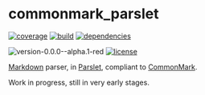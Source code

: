 # commonmark_parslet

<!-- [![code climate](https://img.shields.io/codeclimate/joelmeyerhamme/commonmark_parslet.svg?style=flat)](https://codeclimate.com/github/joelmeyerhamme/commonmark_parslet) -->
[![coverage](https://img.shields.io/codeclimate/coverage/github/joelmeyerhamme/commonmark_parslet.svg)](https://codeclimate.com/github/joelmeyerhamme/commonmark_parslet/coverage)
[![build](https://img.shields.io/travis/joelmeyerhamme/commonmark_parslet.svg?style=flat)](https://travis-ci.org/joelmeyerhamme/commonmark_parslet)
[![dependencies](https://img.shields.io/gemnasium/joelmeyerhamme/commonmark_parslet.svg?style=flat)](https://gemnasium.com/joelmeyerhamme/commonmark_parslet)
<!-- [![gem](https://img.shields.io/gem/v/commonmark_parslet.svg?style=flat)](https://rubygems.org/gems/commonmark_parslet) -->
![version-0.0.0--alpha.1-red](https://img.shields.io/badge/version-0.0.0--alpha.1-red.svg)
[![license](https://img.shields.io/badge/license-cc%20%20by-brightgreen.svg)](http://creativecommons.org/licenses/by/4.0/)

[Markdown](https://daringfireball.net/projects/markdown/) parser, in [Parslet](https://kschiess.github.com/parslet), compliant to [CommonMark](http://commonmark.org/).

Work in progress, still in very early stages.
